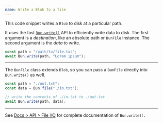```yaml
---
name: Write a Blob to a file
---
```


This code snippet writes a `Blob` to disk at a particular path.

It uses the fast [`Bun.write()`](https://bun.com/docs/api/file-io#writing-files-bun-write) API to efficiently write data to disk. The first argument is a _destination_, like an absolute path or `BunFile` instance. The second argument is the _data_ to write.

```ts
const path = "/path/to/file.txt";
await Bun.write(path, "Lorem ipsum");
```

---

The `BunFile` class extends `Blob`, so you can pass a `BunFile` directly into `Bun.write()` as well.

```ts
const path = "./out.txt";
const data = Bun.file("./in.txt");

// write the contents of ./in.txt to ./out.txt
await Bun.write(path, data);
```

---

See [Docs > API > File I/O](https://bun.com/docs/api/file-io#writing-files-bun-write) for complete documentation of `Bun.write()`.
